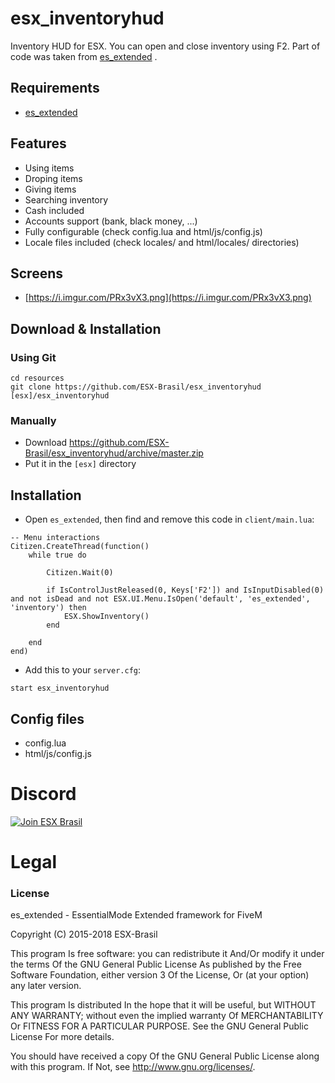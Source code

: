 # esx_inventoryhud
Inventory HUD for ESX. You can open and close inventory using F2. Part of code was taken from [es_extended](https://github.com/ESX-Brasil/es_extended) .

## Requirements
* [es_extended](https://github.com/ESX-Brasil/es_extended)

## Features
- Using items
- Droping items
- Giving items
- Searching inventory
- Cash included
- Accounts support (bank, black money, ...)
- Fully configurable (check config.lua and html/js/config.js)
- Locale files included (check locales/ and html/locales/ directories)

## Screens
* [https://i.imgur.com/PRx3vX3.png](https://i.imgur.com/PRx3vX3.png)

## Download & Installation

### Using Git
```
cd resources
git clone https://github.com/ESX-Brasil/esx_inventoryhud [esx]/esx_inventoryhud
```

### Manually
- Download https://github.com/ESX-Brasil/esx_inventoryhud/archive/master.zip
- Put it in the `[esx]` directory

## Installation
- Open `es_extended`, then find and remove this code in `client/main.lua`:
```
-- Menu interactions
Citizen.CreateThread(function()
	while true do

		Citizen.Wait(0)

		if IsControlJustReleased(0, Keys['F2']) and IsInputDisabled(0) and not isDead and not ESX.UI.Menu.IsOpen('default', 'es_extended', 'inventory') then
			ESX.ShowInventory()
		end

	end
end)
```
- Add this to your `server.cfg`:

```
start esx_inventoryhud
```

## Config files
* config.lua
* html/js/config.js


# Discord

[![Join ESX Brasil](https://discordapp.com/api/guilds/432980396070666250/embed.png?style=banner2)](https://discord.gg/8zGbh3T)


# Legal
### License
es_extended - EssentialMode Extended framework for FiveM

Copyright (C) 2015-2018 ESX-Brasil

This program Is free software: you can redistribute it And/Or modify it under the terms Of the GNU General Public License As published by the Free Software Foundation, either version 3 Of the License, Or (at your option) any later version.

This program Is distributed In the hope that it will be useful, but WITHOUT ANY WARRANTY; without even the implied warranty Of MERCHANTABILITY Or FITNESS FOR A PARTICULAR PURPOSE. See the GNU General Public License For more details.

You should have received a copy Of the GNU General Public License along with this program. If Not, see http://www.gnu.org/licenses/.